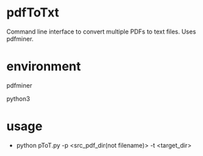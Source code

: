 # pdfToTxt
Command line interface to convert multiple PDFs to text files. Uses pdfminer. 

# environment
pdfminer

python3

# usage


- python pToT.py -p <src_pdf_dir(not filename)> -t <target_dir>

